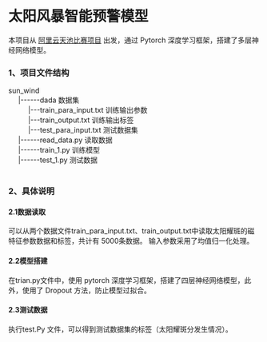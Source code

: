 # 太阳风暴智能预警模型
本项目从 [阿里云天池比赛项目](https://tianchi.aliyun.com/competition/entrance/531804/introduction?spm=5176.12281949.1003.4.493e2448py46sm) 出发，通过 Pytorch 深度学习框架，搭建了多层神经网络模型。
<br>
### 1、项目文件结构
sun_wind<br>
&nbsp;&nbsp;&nbsp;&nbsp;&nbsp;|------dada  数据集<br>
&nbsp;&nbsp;&nbsp;&nbsp;&nbsp;&nbsp;&nbsp;&nbsp;&nbsp;&nbsp;|---train_para_input.txt 训练输出参数<br>
&nbsp;&nbsp;&nbsp;&nbsp;&nbsp;&nbsp;&nbsp;&nbsp;&nbsp;&nbsp;|---train_output.txt 训练输出标签<br>
&nbsp;&nbsp;&nbsp;&nbsp;&nbsp;&nbsp;&nbsp;&nbsp;&nbsp;&nbsp;|---test_para_input.txt 测试数据集<br>
&nbsp;&nbsp;&nbsp;&nbsp;&nbsp;|------read_data.py 读取数据<br>
&nbsp;&nbsp;&nbsp;&nbsp;&nbsp;|------train_1.py 训练模型<br>
&nbsp;&nbsp;&nbsp;&nbsp;&nbsp;|------test_1.py 测试数据<br>
<br>
### 2、具体说明
#### 2.1数据读取
可以从两个数据文件train_para_input.txt、train_output.txt中读取太阳耀斑的磁特征参数数据和标签，共计有 5000条数据。
输入参数采用了均值归一化处理。
#### 2.2模型搭建
在trian.py文件中，使用 pytorch 深度学习框架，搭建了四层神经网络模型，此外，使用了 Dropout 方法，防止模型过拟合。<br>
#### 2.3测试数据
执行test.Py 文件，可以得到测试数据集的标签（太阳耀斑分发生情况）。

